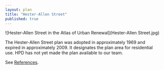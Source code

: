 ```yaml
---
layout: plan
title: "Hester-Allen Street"
published: true
---
```


![Hester-Allen Street in the Atlas of Urban Renewal](Hester-Allen Street.jpg)

The Hester-Allen Street plan was adopted in approximately 1969 and expired in approximately 2009. It designates the plan area for residential use. HPD has not yet made the plan available to our team.

See [References](http://www.urbanreviewer.org/#page=references.html). 
